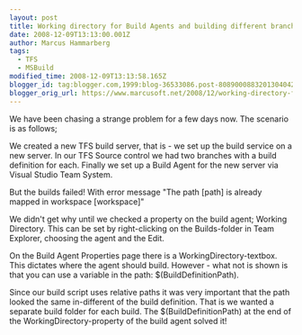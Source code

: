 ```yaml
---
layout: post
title: Working directory for Build Agents and building different branches
date: 2008-12-09T13:13:00.001Z
author: Marcus Hammarberg
tags:
  - TFS
  - MSBuild
modified_time: 2008-12-09T13:13:58.165Z
blogger_id: tag:blogger.com,1999:blog-36533086.post-8089000883201304042
blogger_orig_url: https://www.marcusoft.net/2008/12/working-directory-for-build-agents-and.html
---
```


We have been chasing a strange problem for a few days now. The scenario
is as follows;

We created a new TFS build server, that is - we set up the build service
on a new server. In our TFS Source control we had two branches with a
build definition for each. Finally we set up a Build Agent for the new
server via Visual Studio Team System.

But the builds failed! With error message "The path \[path\] is already
mapped in workspace \[workspace\]"

We didn't get why until we checked a property on the build agent;
Working Directory. This can be set by right-clicking on the
Builds-folder in Team Explorer, choosing the agent and the Edit.

On the Build Agent Properties page there is a WorkingDirectory-textbox.
This dictates where the agent should build. However - what not is shown
is that you can use a variable in the path: $(BuildDefinitionPath).

Since our build script uses relative paths it was very important that
the path looked the same in-different of the build definition. That is
we wanted a separate build folder for each build. The
$(BuildDefinitionPath) at the end of the WorkingDirectory-property of
the build agent solved it!
